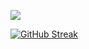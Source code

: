 ![](http://github-profile-summary-cards.vercel.app/api/cards/profile-details?username=muhammetvural&theme=2077)

[![GitHub Streak](https://streak-stats.demolab.com/?user=muhammetvural&theme=dark)](https://git.io/streak-stats) 


